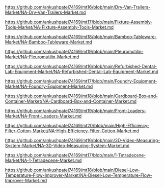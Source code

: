 <p><a href="https://github.com/ankushpatel74169/mt16/blob/main/Dry-Van-Trailers-Market/NA-Dry-Van-Trailers-Market.md">https://github.com/ankushpatel74169/mt16/blob/main/Dry-Van-Trailers-Market/NA-Dry-Van-Trailers-Market.md</a></p><p><a href="https://github.com/ankushpatel74169/mt17/blob/main/Fixture-Assembly-Tools-Market/NA-Fixture-Assembly-Tools-Market.md">https://github.com/ankushpatel74169/mt17/blob/main/Fixture-Assembly-Tools-Market/NA-Fixture-Assembly-Tools-Market.md</a></p><p><a href="https://github.com/ankushpatel74169/mt18/blob/main/Bamboo-Tableware-Market/NA-Bamboo-Tableware-Market.md">https://github.com/ankushpatel74169/mt18/blob/main/Bamboo-Tableware-Market/NA-Bamboo-Tableware-Market.md</a></p><p><a href="https://github.com/ankushpatel74169/mt19/blob/main/Pleuromutilin-Market/NA-Pleuromutilin-Market.md">https://github.com/ankushpatel74169/mt19/blob/main/Pleuromutilin-Market/NA-Pleuromutilin-Market.md</a></p><p><a href="https://github.com/ankushpatel74169/mt16/blob/main/Refurbished-Dental-Lab-Equipment-Market/NA-Refurbished-Dental-Lab-Equipment-Market.md">https://github.com/ankushpatel74169/mt16/blob/main/Refurbished-Dental-Lab-Equipment-Market/NA-Refurbished-Dental-Lab-Equipment-Market.md</a></p><p><a href="https://github.com/ankushpatel74169/mt17/blob/main/Foundry-Equipment-Market/NA-Foundry-Equipment-Market.md">https://github.com/ankushpatel74169/mt17/blob/main/Foundry-Equipment-Market/NA-Foundry-Equipment-Market.md</a></p><p><a href="https://github.com/ankushpatel74169/mt18/blob/main/Cardboard-Box-and-Container-Market/NA-Cardboard-Box-and-Container-Market.md">https://github.com/ankushpatel74169/mt18/blob/main/Cardboard-Box-and-Container-Market/NA-Cardboard-Box-and-Container-Market.md</a></p><p><a href="https://github.com/ankushpatel74169/mt19/blob/main/Front-Loaders-Market/NA-Front-Loaders-Market.md">https://github.com/ankushpatel74169/mt19/blob/main/Front-Loaders-Market/NA-Front-Loaders-Market.md</a></p><p><a href="https://github.com/ankushpatel74169/mt20/blob/main/High-Efficiency-Filter-Cotton-Market/NA-High-Efficiency-Filter-Cotton-Market.md">https://github.com/ankushpatel74169/mt20/blob/main/High-Efficiency-Filter-Cotton-Market/NA-High-Efficiency-Filter-Cotton-Market.md</a></p><p><a href="https://github.com/ankushpatel74169/mt16/blob/main/3D-Video-Measuring-System-Market/NA-3D-Video-Measuring-System-Market.md">https://github.com/ankushpatel74169/mt16/blob/main/3D-Video-Measuring-System-Market/NA-3D-Video-Measuring-System-Market.md</a></p><p><a href="https://github.com/ankushpatel74169/mt17/blob/main/1-Tetradecene-Market/NA-1-Tetradecene-Market.md">https://github.com/ankushpatel74169/mt17/blob/main/1-Tetradecene-Market/NA-1-Tetradecene-Market.md</a></p><p><a href="https://github.com/ankushpatel74169/mt18/blob/main/Diesel-Low-Temperature-Flow-Improver-Market/NA-Diesel-Low-Temperature-Flow-Improver-Market.md">https://github.com/ankushpatel74169/mt18/blob/main/Diesel-Low-Temperature-Flow-Improver-Market/NA-Diesel-Low-Temperature-Flow-Improver-Market.md</a></p>
